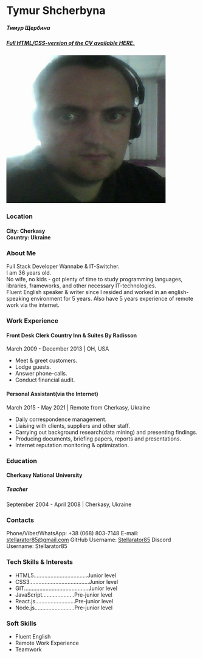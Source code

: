 <body>
<h1>Tymur Shcherbyna</h1>
    <h5>Тимур Щербина</h5>
    <h5 style="margin-top: 2px"><a href="https://stellarator85.github.io/rsschool-cv/">Full HTML/CSS-version of the CV available HERE.</a></h5>
    <img src="photo2.png">
    <h3>Location</h3>
    <h4>City: Cherkasy<br>
      Country: Ukraine</h4>
      <h3>About Me</h3>
            <p>
              Full Stack Developer Wannabe & IT-Switcher.<br />
              I am 36 years old.<br />
              No wife, no kids - got plenty of time to study programming
              languages, libraries, frameworks, and other necessary
              IT-technologies.<br />
              Fluent English speaker & writer since I resided and worked in an
              english-speaking environment for 5 years. Also have 5 years
              experience of remote work via the internet.
            </p>
            <h3>Work Experience</h3>
            <h4>
              Front Desk Clerk
              Country Inn & Suites By Radisson</span
              >
            </h4>
            <p>
              March 2009 - December 2013 | OH, USA
            </p>
            <ul>
              <li>Meet & greet customers.</li>
              <li>Lodge guests.</li>
              <li>Answer phone-calls.</li>
              <li>Conduct financial audit.</li>
            </ul>
            <h4>
              Personal Assistant(via the Internet)
            </h4>
            <p>
              March 2015 - May 2021
              <span>|</span> Remote from
              Cherkasy, Ukraine
            </p>
            <ul>
              <li>
                Daily correspondence management.
              </li>
              <li>
                Liaising with clients, suppliers and other staff.
              </li>
              <li>
                Carrying out background research(data mining) and presenting
                findings.
              </li>
              <li>
                Producing documents, briefing papers, reports and presentations.
              </li>
              <li>
                Internet reputation monitoring & optimization.
              </li>
            </ul>
          <h3>Education</h3>
            <h4>Cherkasy National University</h4>
            <h5>Teacher</h5>
            <p>
              September 2004 - April 2008 | Cherkasy, Ukraine
            </p>
          <h3>Contacts</h3>
          Phone/Viber/WhatsApp: +38 (068) 803-7148
          E-mail: <a href="mailto:stellarator85@gmail.com">stellarator85@gmail.com</a>
          GitHub Username: <a href="https://github.com/Stellarator85">Stellarator85</a>
          Discord Username: Stellarator85
          <h3>Tech Skills & Interests</h3>
          <ul>
            <li>HTML5...................................Junior level</li>
            <li>CSS3.......................................Junior level</li>
            <li>GIT..........................................Junior level</li>
            <li>JavaScript.....................Pre-junior level</li>
            <li>React.js..........................Pre-junior level</li>
            <li>Node.js..........................Pre-junior level</li>
          </ul>
        </div>
        <div>
          <h3>Soft Skills</h3>
          <ul>
            <li>Fluent English</li>
            <li>Remote Work Experience</span></li>
            <li>Teamwork</li>
          </ul>
</body>
